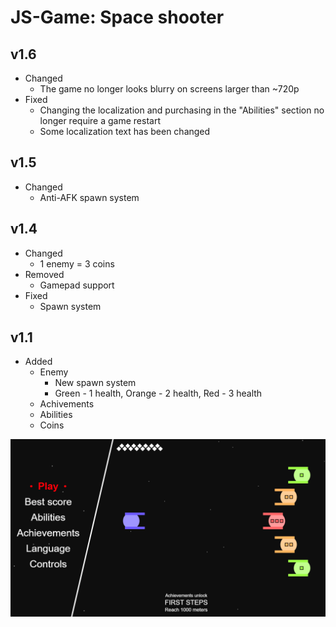 # JS-Game: Space shooter

## v1.6
- Changed
  - The game no longer looks blurry on screens larger than ~720p
- Fixed
  - Changing the localization and purchasing in the "Abilities" section no longer require a game restart
  - Some localization text has been changed


## v1.5
- Changed
  - Anti-AFK spawn system

## v1.4
- Changed
  - 1 enemy = 3 coins
- Removed
  - Gamepad support
- Fixed
  - Spawn system

## v1.1
- Added
  - Enemy
    - New spawn system
    - Green - 1 health, Orange - 2 health, Red - 3 health
  - Achivements
  - Abilities
  - Coins


![image](https://github.com/paveldrobny/JS-Game_SpaceShooter/blob/master/Final.png?raw=true)
